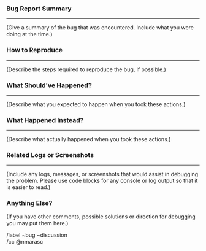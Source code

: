 ### Bug Report Summary
---
(Give a summary of the bug that was encountered. Include what you were doing at the time.)

### How to Reproduce
---
(Describe the steps required to reproduce the bug, if possible.)

### What Should've Happened?
---
(Describe what you expected to happen when you took these actions.)

### What Happened Instead?
---
(Describe what actually happened when you took these actions.)

### Related Logs or Screenshots
---
(Include any logs, messages, or screenshots that would assist in debugging the problem. Please use code blocks for any console or log output so that it is easier to read.)

### Anything Else?
(If you have other comments, possible solutions or direction for debugging you may put them here.)

/label ~bug ~discussion  
/cc @nmarasc
